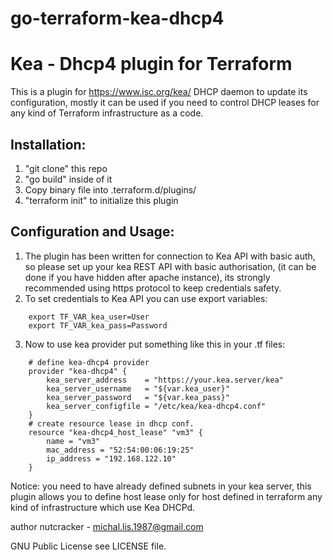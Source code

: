 # go-terraform-kea-dhcp4

Kea - Dhcp4 plugin for Terraform
=================================


This is a plugin for https://www.isc.org/kea/ DHCP daemon to update its configuration, 
mostly it can be used if you need to control DHCP leases for any kind of Terraform infrastructure as a code.



Installation:
------------

1. "git clone" this repo
2. "go build" inside of it
3. Copy binary file into .terraform.d/plugins/
4. "terraform init" to initialize this plugin


Configuration and Usage:
------------------------

1. The plugin has been written for connection to Kea API with basic auth, so please set up your kea REST API with basic authorisation,
    (it can be done if you have hidden after apache instance), its strongly recommended using https protocol to keep credentials safety.
2. To set credentials to Kea API you can use export variables:
```
    export TF_VAR_kea_user=User
    export TF_VAR_kea_pass=Password
```
3. Now to use kea provider put something like this in your .tf files:
```
    # define kea-dhcp4 provider
    provider "kea-dhcp4" {
        kea_server_address    = "https://your.kea.server/kea"
        kea_server_username   = "${var.kea_user}"
        kea_server_password   = "${var.kea_pass}"
        kea_server_configfile = "/etc/kea/kea-dhcp4.conf"
    }
    # create resource lease in dhcp conf.
    resource "kea-dhcp4_host_lease" "vm3" {
        name = "vm3"
        mac_address = "52:54:00:06:19:25"
        ip_address = "192.168.122.10"
    }
```

Notice: you need to have already defined subnets in your kea server, 
this plugin allows you to define host lease only for host defined in terraform any kind of infrastructure which use Kea DHCPd. 


author nutcracker - michal.lis.1987@gmail.com

GNU Public License see LICENSE file.